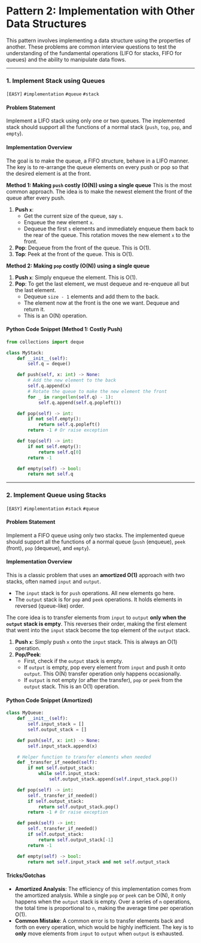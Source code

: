# Pattern 2: Implementation with Other Data Structures

This pattern involves implementing a data structure using the properties of another. These problems are common interview questions to test the understanding of the fundamental operations (LIFO for stacks, FIFO for queues) and the ability to manipulate data flows.

---

### 1. Implement Stack using Queues
`[EASY]` `#implementation` `#queue` `#stack`

#### Problem Statement
Implement a LIFO stack using only one or two queues. The implemented stack should support all the functions of a normal stack (`push`, `top`, `pop`, and `empty`).

#### Implementation Overview
The goal is to make the queue, a FIFO structure, behave in a LIFO manner. The key is to re-arrange the queue elements on every push or pop so that the desired element is at the front.

**Method 1: Making `push` costly (O(N)) using a single queue**
This is the most common approach. The idea is to make the newest element the front of the queue after every push.
1.  **Push `x`**:
    - Get the current size of the queue, say `s`.
    - Enqueue the new element `x`.
    - Dequeue the first `s` elements and immediately enqueue them back to the rear of the queue. This rotation moves the new element `x` to the front.
2.  **Pop**: Dequeue from the front of the queue. This is O(1).
3.  **Top**: Peek at the front of the queue. This is O(1).

**Method 2: Making `pop` costly (O(N)) using a single queue**
1. **Push `x`**: Simply enqueue the element. This is O(1).
2. **Pop**: To get the last element, we must dequeue and re-enqueue all but the last element.
   - Dequeue `size - 1` elements and add them to the back.
   - The element now at the front is the one we want. Dequeue and return it.
   - This is an O(N) operation.

#### Python Code Snippet (Method 1: Costly Push)
```python
from collections import deque

class MyStack:
    def __init__(self):
        self.q = deque()

    def push(self, x: int) -> None:
        # Add the new element to the back
        self.q.append(x)
        # Rotate the queue to make the new element the front
        for _ in range(len(self.q) - 1):
            self.q.append(self.q.popleft())

    def pop(self) -> int:
        if not self.empty():
            return self.q.popleft()
        return -1 # Or raise exception

    def top(self) -> int:
        if not self.empty():
            return self.q[0]
        return -1

    def empty(self) -> bool:
        return not self.q
```

---

### 2. Implement Queue using Stacks
`[EASY]` `#implementation` `#stack` `#queue`

#### Problem Statement
Implement a FIFO queue using only two stacks. The implemented queue should support all the functions of a normal queue (`push` (enqueue), `peek` (front), `pop` (dequeue), and `empty`).

#### Implementation Overview
This is a classic problem that uses an **amortized O(1)** approach with two stacks, often named `input` and `output`.
- The `input` stack is for `push` operations. All new elements go here.
- The `output` stack is for `pop` and `peek` operations. It holds elements in reversed (queue-like) order.

The core idea is to transfer elements from `input` to `output` **only when the `output` stack is empty**. This reverses their order, making the first element that went into the `input` stack become the top element of the `output` stack.

1.  **Push `x`**: Simply push `x` onto the `input` stack. This is always an O(1) operation.
2.  **Pop/Peek**:
    - First, check if the `output` stack is empty.
    - If `output` is empty, pop every element from `input` and push it onto `output`. This O(N) transfer operation only happens occasionally.
    - If `output` is not empty (or after the transfer), `pop` or `peek` from the `output` stack. This is an O(1) operation.

#### Python Code Snippet (Amortized)
```python
class MyQueue:
    def __init__(self):
        self.input_stack = []
        self.output_stack = []

    def push(self, x: int) -> None:
        self.input_stack.append(x)

    # Helper function to transfer elements when needed
    def _transfer_if_needed(self):
        if not self.output_stack:
            while self.input_stack:
                self.output_stack.append(self.input_stack.pop())

    def pop(self) -> int:
        self._transfer_if_needed()
        if self.output_stack:
            return self.output_stack.pop()
        return -1 # Or raise exception

    def peek(self) -> int:
        self._transfer_if_needed()
        if self.output_stack:
            return self.output_stack[-1]
        return -1

    def empty(self) -> bool:
        return not self.input_stack and not self.output_stack
```

#### Tricks/Gotchas
- **Amortized Analysis**: The efficiency of this implementation comes from the amortized analysis. While a single `pop` or `peek` can be O(N), it only happens when the `output` stack is empty. Over a series of `n` operations, the total time is proportional to `n`, making the average time per operation O(1).
- **Common Mistake**: A common error is to transfer elements back and forth on every operation, which would be highly inefficient. The key is to **only** move elements from `input` to `output` when `output` is exhausted.
